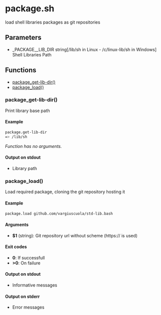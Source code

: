 # package.sh

load shell libraries packages as git repositories

## Parameters

* _PACKAGE__LIB_DIR string[/lib/sh in Linux - /c/linux-lib/sh in Windows] Shell Libraries Path


## Functions
* [package_get-lib-dir()](#packageget-lib-dir)
* [package_load()](#packageload)


### package_get-lib-dir()

Print library base path

#### Example

```bash
package.get-lib-dir
=> /lib/sh
```

_Function has no arguments._

#### Output on stdout

* Library path

### package_load()

Load required package, cloning the git repository hosting it

#### Example

```bash
package.load github.com/vargiuscuola/std-lib.bash
```

#### Arguments

* **$1** (string): Git repository url without scheme (https:// is used)

#### Exit codes

* **0**:  If successfull
* **>0**: On failure

#### Output on stdout

* Informative messages

#### Output on stderr

* Error messages


